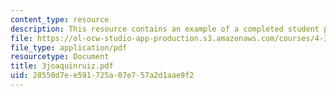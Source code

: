 ```yaml
---
content_type: resource
description: This resource contains an example of a completed student project.
file: https://ol-ocw-studio-app-production.s3.amazonaws.com/courses/4-301-introduction-to-the-visual-arts-spring-2007/28550d7ee591725a07e757a2d1aae9f2_3joaquinruiz.pdf
file_type: application/pdf
resourcetype: Document
title: 3joaquinruiz.pdf
uid: 28550d7e-e591-725a-07e7-57a2d1aae9f2
---
```

